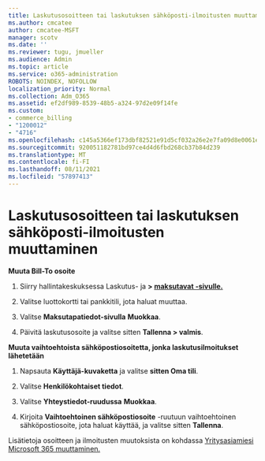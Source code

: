 ```yaml
---
title: Laskutusosoitteen tai laskutuksen sähköposti-ilmoitusten muuttaminen
ms.author: cmcatee
author: cmcatee-MSFT
manager: scotv
ms.date: ''
ms.reviewer: tugu, jmueller
ms.audience: Admin
ms.topic: article
ms.service: o365-administration
ROBOTS: NOINDEX, NOFOLLOW
localization_priority: Normal
ms.collection: Adm_O365
ms.assetid: ef2df989-8539-48b5-a324-97d2e09f14fe
ms.custom:
- commerce_billing
- "1200012"
- "4716"
ms.openlocfilehash: c145a5366ef173dbf82521e91d5cf032a26e2e7fa09d8e0061ec03887a2a3124
ms.sourcegitcommit: 920051182781bd97ce4d4d6fbd268cb37b84d239
ms.translationtype: MT
ms.contentlocale: fi-FI
ms.lasthandoff: 08/11/2021
ms.locfileid: "57897413"
---
```

# <a name="change-billing-address-or-billing-email-notifications"></a>Laskutusosoitteen tai laskutuksen sähköposti-ilmoitusten muuttaminen

**Muuta Bill-To osoite**

1. Siirry hallintakeskuksessa Laskutus- ja **> [maksutavat -sivulle.](https://go.microsoft.com/fwlink/p/?linkid=2018806)**

2. Valitse luottokortti tai pankkitili, jota haluat muuttaa.

3. Valitse **Maksutapatiedot-sivulla** **Muokkaa**.

4. Päivitä laskutusosoite ja valitse sitten **Tallenna > valmis**.

**Muuta vaihtoehtoista sähköpostiosoitetta, jonka laskutusilmoitukset lähetetään** 

1. Napsauta **Käyttäjä-kuvaketta** ja valitse **sitten Oma tili**.

2. Valitse **Henkilökohtaiset tiedot**.

3. Valitse **Yhteystiedot-ruudussa** **Muokkaa**.

4. Kirjoita **Vaihtoehtoinen sähköpostiosoite** -ruutuun vaihtoehtoinen sähköpostiosoite, jota haluat käyttää, ja valitse sitten **Tallenna**.

Lisätietoja osoitteen ja ilmoitusten muutoksista on kohdassa [Yritysasiamiesi Microsoft 365 muuttaminen.](https://docs.microsoft.com/microsoft-365/commerce/billing-and-payments/change-your-billing-addresses)
